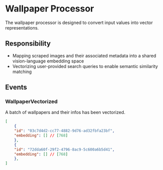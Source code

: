 # Wallpaper Processor


The wallpaper processor is designed to convert input values into vector representations.

## Responsibility


* Mapping scraped images and their associated metadata into a shared vision-language embedding space
* Vectorizing user-provided search queries to enable semantic similarity matching


## Events

### WallpaperVectorized

A batch of wallpapers and their infos has been vectorized.

```json
[
    {
    "id": "03c7d4d2-cc77-4882-9d76-ad32fbfa23bf", 
    "embedding": [] // [768]
    },
    {
    "id": "72dda60f-29f2-4796-8ac9-5c600a6b5d41", 
    "embedding": [] // [768]
    },
]
```